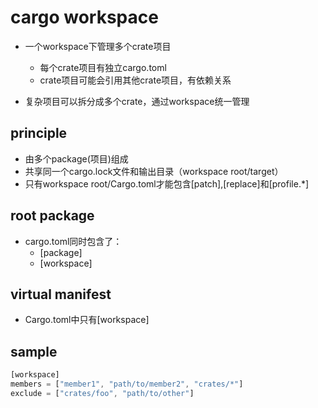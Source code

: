 
# cargo workspace

+ 一个workspace下管理多个crate项目
    + 每个crate项目有独立cargo.toml
    + crate项目可能会引用其他crate项目，有依赖关系

+ 复杂项目可以拆分成多个crate，通过workspace统一管理

## principle
+ 由多个package(项目)组成
+ 共享同一个cargo.lock文件和输出目录（workspace root/target）
+ 只有workspace root/Cargo.toml才能包含[patch],[replace]和[profile.*]

## root package

+ cargo.toml同时包含了：
    + [package]
    + [workspace]

## virtual manifest
+ Cargo.toml中只有[workspace]

## sample
```rust
[workspace]
members = ["member1", "path/to/member2", "crates/*"]
exclude = ["crates/foo", "path/to/other"]
```